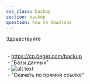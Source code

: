 ```yaml
---
css_class: backup
section: backup
question: how to download
---
```


Здравствуйте

<br>&nbsp;- https://cp.beget.com/backup
<br>&nbsp;- "Базы данных"
<br>&nbsp;- ![alt text](https://cp.beget.com/i/icons/small/dump.png "Dump Download")
<br>&nbsp;- "Скачать по прямой ссылке"